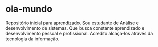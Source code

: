 # ola-mundo
Repositório inicial para aprendizado.
Sou estudante de Análise e desenvolvimento de sistemas. Que busca constante aprendizado e desenvolvimento pessoal e profissional. Acredito alcaça-los através da tecnologia da informação.
